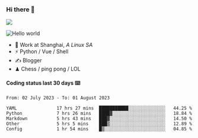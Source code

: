 ### Hi there 👋
![](https://komarev.com/ghpvc/?username=Xuhandsome)


<img src="https://github-readme-stats.vercel.app/api?username=XuHandsome&show_icons=true&theme=merko" alt="Hello world">

<br/>

- 🍻  Work at Shanghai, _A Linux SA_
- ⚡  Python / Vue / Shell
- ✍️  Blogger
- ♟  Chess / ping pong / LOL

#### Coding status last 30 days ⌨️

<!--START_SECTION:waka-->

```text
From: 02 July 2023 - To: 01 August 2023

YAML               17 hrs 27 mins  ███████████░░░░░░░░░░░░░░   44.25 %
Python             7 hrs 26 mins   ████▓░░░░░░░░░░░░░░░░░░░░   18.84 %
Markdown           5 hrs 43 mins   ███▓░░░░░░░░░░░░░░░░░░░░░   14.50 %
Other              5 hrs 5 mins    ███▒░░░░░░░░░░░░░░░░░░░░░   12.89 %
Config             1 hr 54 mins    █▒░░░░░░░░░░░░░░░░░░░░░░░   04.85 %
```

<!--END_SECTION:waka-->
